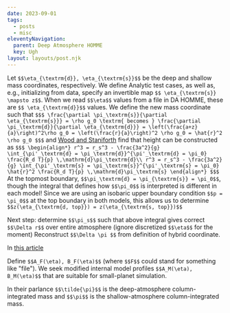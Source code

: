 ```yaml
---
date: 2023-09-01
tags:
  - posts
  - misc
eleventyNavigation:
  parent: Deep Atmosphere HOMME
  key: Ugh
layout: layouts/post.njk
---
```


Let `$$\eta_{\textrm{d}}, \eta_{\textrm{s}}$$` be the deep and shallow mass coordinates,
respectively. We define Analytic test cases, as well as, e.g., initializing from data,
specify an invertible map `$$ \eta_{\textrm{s}} \mapsto z$$`. 
When we read `$$\eta$$` values from a file in DA HOMME, these are `$$ \eta_{\textrm{d}}$$` values.
We define the new mass coordinate such that
`$$$
\frac{\partial \pi_\textrm{s}}{\partial \eta_{\textrm{s}}} = \rho g_0 \textrm{ becomes } \frac{\partial \pi_\textrm{d}}{\partial \eta_{\textrm{d}}} = \left(\frac{a+z}{a}\right)^2\rho g_0 = \left(\frac{r}{a}\right)^2 \rho g_0 = \hat{r}^2 \rho g_0
$$$`
and [Wood and Staniforth](https://rmets.onlinelibrary.wiley.com/doi/abs/10.1256/qj.02.153) find that height can be constructed as
`$$$
\begin{align*}
 r^3 = r_s^3 - \frac{3a^2}{g} \int_{\pi'_\textrm{d} = \pi_\textrm{d}}^{\pi'_\textrm{d} = \pi_0} \frac{R_d T}{p} \,\mathrm{d}\pi_\textrm{d}\\
 r^3 = r_s^3 - \frac{3a^2}{g} \int_{\pi'_\textrm{s} = \pi_\textrm{s}}^{\pi'_\textrm{s} = \pi_0} \hat{r}^2 \frac{R_d T}{p} \,\mathrm{d}\pi_\textrm{s}
\end{align*}
$$$`
At the topmost boundary, `$$\pi_\textrm{d} = \pi_{\textrm{s}} = \pi_0$$`, though the integral that
defines how `$$\pi_0$$` is interpreted is different in each model! Since we are using
an isobaric upper boundary condition `$$p = \pi_0$$` at the top boundary in both models, this allows us to determine `$$z(\eta_{\textrm{d, top}}) = z(\eta_{\textrm{s, top}})$$`

Next step: determine ``$$\pi_s$$`` such that above integral gives correct `$$\Delta r$$` over entire atmosphere (ignore discretized `$$\eta$$` for the moment)
Reconstruct `$$\Delta \pi $$` from definition of hybrid coordinate.



In [this article](https://www.ecmwf.int/sites/default/files/elibrary/2011/13179-hydrostatic-and-non-hydrostatic-global-model-ifsarpege-deep-layer-model-formulation-and.pdf)

Define `$$A_F(\eta), B_F(\eta)$$` (where `$$F$$` could stand for something like "file").
We seek modified internal model profiles `$$A_M(\eta), B_M(\eta)$$` that are suitable for small-planet
simulation.

In their parlance `$$\tilde{\pi}$$` is the deep-atmosphere column-integrated mass
and `$$\pi$$` is the shallow-atmosphere column-integrated mass. 



